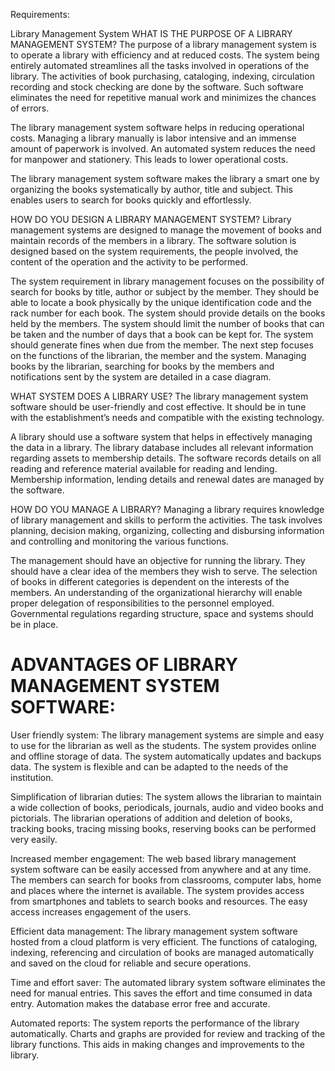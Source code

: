Requirements:

Library Management System
WHAT IS THE PURPOSE OF A LIBRARY MANAGEMENT SYSTEM?
The purpose of a library management system is to operate a library with efficiency and at reduced costs. The system being entirely automated streamlines all the tasks involved in operations of the library. The activities of book purchasing, cataloging, indexing, circulation recording and stock checking are done by the software. Such software eliminates the need for repetitive manual work and minimizes the chances of errors.

The library management system software helps in reducing operational costs. Managing a library manually is labor intensive and an immense amount of paperwork is involved. An automated system reduces the need for manpower and stationery. This leads to lower operational costs.

The library management system software makes the library a smart one by organizing the books systematically by author, title and subject. This enables users to search for books quickly and effortlessly.

HOW DO YOU DESIGN A LIBRARY MANAGEMENT SYSTEM?
Library management systems are designed to manage the movement of books and maintain records of the members in a library. The software solution is designed based on the system requirements, the people involved, the content of the operation and the activity to be performed.

The system requirement in library management focuses on the possibility of search for books by title, author or subject by the member. They should be able to locate a book physically by the unique identification code and the rack number for each book. The system should provide details on the books held by the members. The system should limit the number of books that can be taken and the number of days that a book can be kept for. The system should generate fines when due from the member. The next step focuses on the functions of the librarian, the member and the system. Managing books by the librarian, searching for books by the members and notifications sent by the system are detailed in a case diagram.

WHAT SYSTEM DOES A LIBRARY USE?
The library management system software should be user-friendly and cost effective. It should be in tune with the establishment’s needs and compatible with the existing technology.

A library should use a software system that helps in effectively managing the data in a library. The library database includes all relevant information regarding assets to membership details. The software records details on all reading and reference material available for reading and lending. Membership information, lending details and renewal dates are managed by the software.

HOW DO YOU MANAGE A LIBRARY?
Managing a library requires knowledge of library management and skills to perform the activities. The task involves planning, decision making, organizing, collecting and disbursing information and controlling and monitoring the various functions.

The management should have an objective for running the library. They should have a clear idea of the members they wish to serve. The selection of books in different categories is dependent on the interests of the members. An understanding of the organizational hierarchy will enable proper delegation of responsibilities to the personnel employed. Governmental regulations regarding structure, space and systems should be in place.

ADVANTAGES OF LIBRARY MANAGEMENT SYSTEM SOFTWARE:
===================================================

User friendly system:
The library management systems are simple and easy to use for the librarian as well as the students. The system provides online and offline storage of data. The system automatically updates and backups data. The system is flexible and can be adapted to the needs of the institution.

Simplification of librarian duties:
The system allows the librarian to maintain a wide collection of books, periodicals, journals, audio and video books and pictorials. The librarian operations of addition and deletion of books, tracking books, tracing missing books, reserving books can be performed very easily.

Increased member engagement:
The web based library management system software can be easily accessed from anywhere and at any time. The members can search for books from classrooms, computer labs, home and places where the internet is available. The system provides access from smartphones and tablets to search books and resources. The easy access increases engagement of the users.

Efficient data management:
The library management system software hosted from a cloud platform is very efficient. The functions of cataloging, indexing, referencing and circulation of books are managed automatically and saved on the cloud for reliable and secure operations.

Time and effort saver:
The automated library system software eliminates the need for manual entries. This saves the effort and time consumed in data entry. Automation makes the database error free and accurate.

Automated reports:
The system reports the performance of the library automatically. Charts and graphs are provided for review and tracking of the library functions. This aids in making changes and improvements to the library.
